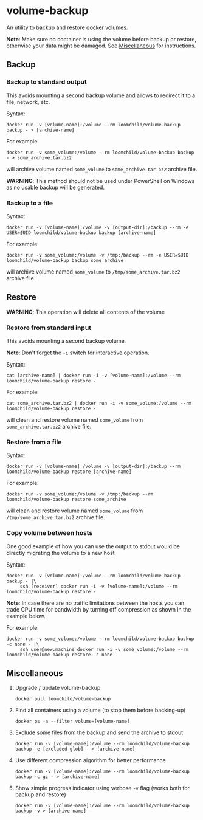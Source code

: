 # volume-backup

An utility to backup and restore [docker volumes](https://docs.docker.com/engine/reference/commandline/volume/). 

**Note**: Make sure no container is using the volume before backup or restore, otherwise your data might be damaged. See [Miscellaneous](#miscellaneous) for instructions.

## Backup

### Backup to standard output

This avoids mounting a second backup volume and allows to redirect it to a file, network, etc.

Syntax:

    docker run -v [volume-name]:/volume --rm loomchild/volume-backup backup - > [archive-name]

For example:

    docker run -v some_volume:/volume --rm loomchild/volume-backup backup - > some_archive.tar.bz2

will archive volume named `some_volume` to `some_archive.tar.bz2` archive file.

**WARNING**: This method should not be used under PowerShell on Windows as no usable backup will be generated.

### Backup to a file

Syntax:

    docker run -v [volume-name]:/volume -v [output-dir]:/backup --rm -e USER=$UID loomchild/volume-backup backup [archive-name]

For example:

    docker run -v some_volume:/volume -v /tmp:/backup --rm -e USER=$UID loomchild/volume-backup backup some_archive

will archive volume named `some_volume` to `/tmp/some_archive.tar.bz2` archive file.

## Restore

**WARNING**: This operation will delete all contents of the volume

### Restore from standard input

This avoids mounting a second backup volume.

**Note**: Don't forget the `-i` switch for interactive operation.

Syntax:

    cat [archive-name] | docker run -i -v [volume-name]:/volume --rm loomchild/volume-backup restore -

For example:

    cat some_archive.tar.bz2 | docker run -i -v some_volume:/volume --rm loomchild/volume-backup restore -

will clean and restore volume named `some_volume` from `some_archive.tar.bz2` archive file.

### Restore from a file

Syntax:

    docker run -v [volume-name]:/volume -v [output-dir]:/backup --rm loomchild/volume-backup restore [archive-name]

For example:

    docker run -v some_volume:/volume -v /tmp:/backup --rm loomchild/volume-backup restore some_archive

will clean and restore volume named `some_volume` from `/tmp/some_archive.tar.bz2` archive file.

### Copy volume between hosts

One good example of how you can use the output to stdout would be directly migrating the volume to a new host

Syntax:

    docker run -v [volume-name]:/volume --rm loomchild/volume-backup backup - |\
         ssh [receiver] docker run -i -v [volume-name]:/volume --rm loomchild/volume-backup restore -

**Note**: In case there are no traffic limitations between the hosts you can trade CPU time for bandwidth by turning off compression as shown in the example below.

For example:

    docker run -v some_volume:/volume --rm loomchild/volume-backup backup -c none - |\
         ssh user@new.machine docker run -i -v some_volume:/volume --rm loomchild/volume-backup restore -c none -

## Miscellaneous

1. Upgrade / update volume-backup
    ```
    docker pull loomchild/volume-backup
    ```

1. Find all containers using a volume (to stop them before backing-up)
    ```
    docker ps -a --filter volume=[volume-name]
    ```

1. Exclude some files from the backup and send the archive to stdout
    ```
    docker run -v [volume-name]:/volume --rm loomchild/volume-backup backup -e [excluded-glob] - > [archive-name]
    ```

1. Use different compression algorithm for better performance
    ```
    docker run -v [volume-name]:/volume --rm loomchild/volume-backup backup -c gz - > [archive-name]
    ```
1. Show simple progress indicator using verbose `-v` flag (works both for backup and restore)
    ```
    docker run -v [volume-name]:/volume --rm loomchild/volume-backup backup -v > [archive-name]
    ```

